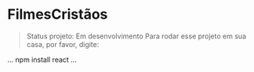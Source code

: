 # FilmesCristãos
> Status projeto: Em desenvolvimento
Para rodar esse projeto em sua casa, por favor, digite:

...
npm install react
...
